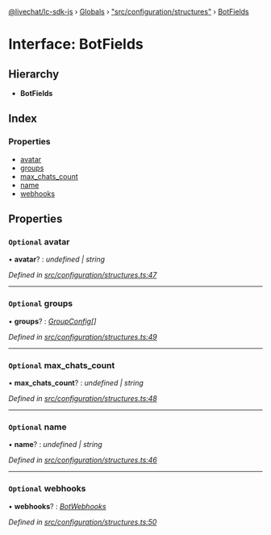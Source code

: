 [@livechat/lc-sdk-js](../README.md) › [Globals](../globals.md) › ["src/configuration/structures"](../modules/_src_configuration_structures_.md) › [BotFields](_src_configuration_structures_.botfields.md)

# Interface: BotFields

## Hierarchy

* **BotFields**

## Index

### Properties

* [avatar](_src_configuration_structures_.botfields.md#optional-avatar)
* [groups](_src_configuration_structures_.botfields.md#optional-groups)
* [max_chats_count](_src_configuration_structures_.botfields.md#optional-max_chats_count)
* [name](_src_configuration_structures_.botfields.md#optional-name)
* [webhooks](_src_configuration_structures_.botfields.md#optional-webhooks)

## Properties

### `Optional` avatar

• **avatar**? : *undefined | string*

*Defined in [src/configuration/structures.ts:47](https://github.com/livechat/lc-sdk-js/blob/8143b05/src/configuration/structures.ts#L47)*

___

### `Optional` groups

• **groups**? : *[GroupConfig](_src_configuration_structures_.groupconfig.md)[]*

*Defined in [src/configuration/structures.ts:49](https://github.com/livechat/lc-sdk-js/blob/8143b05/src/configuration/structures.ts#L49)*

___

### `Optional` max_chats_count

• **max_chats_count**? : *undefined | string*

*Defined in [src/configuration/structures.ts:48](https://github.com/livechat/lc-sdk-js/blob/8143b05/src/configuration/structures.ts#L48)*

___

### `Optional` name

• **name**? : *undefined | string*

*Defined in [src/configuration/structures.ts:46](https://github.com/livechat/lc-sdk-js/blob/8143b05/src/configuration/structures.ts#L46)*

___

### `Optional` webhooks

• **webhooks**? : *[BotWebhooks](_src_configuration_structures_.botwebhooks.md)*

*Defined in [src/configuration/structures.ts:50](https://github.com/livechat/lc-sdk-js/blob/8143b05/src/configuration/structures.ts#L50)*
